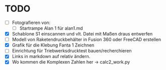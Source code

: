 # TODO

- [ ] Fotografieren von:
  - [ ] Startrampe Alan 1 für alan1.md
- [X] Schablone S1 einscannen und vlt. Datei mit Maßen draus entwerfen
- [ ] Modell von Raketendruckbehälter in Fusion 360 oder FreeCAD erstellen
- [X] Grafik für die Klebung Fanta 1 Zeichnen
- [ ] Einrichtung für Triebwerksdrucktest bauen/recherchieren
- [X] Links in markdown auf relativ ändern.
- [X] Wo kommen die Komplexen Zahlen her -> calc2_work.py
